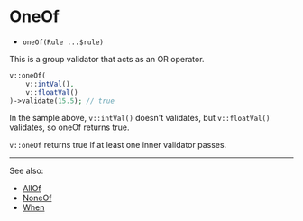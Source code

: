 # OneOf

- `oneOf(Rule ...$rule)`

This is a group validator that acts as an OR operator.

```php
v::oneOf(
    v::intVal(),
    v::floatVal()
)->validate(15.5); // true
```

In the sample above, `v::intVal()` doesn't validates, but
`v::floatVal()` validates, so oneOf returns true.

`v::oneOf` returns true if at least one inner validator
passes.

***
See also:

  * [AllOf](AllOf.md)
  * [NoneOf](NoneOf.md)
  * [When](When.md)
